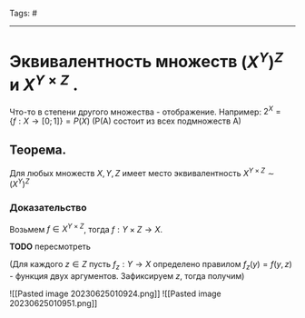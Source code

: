 Tags: #

---
# Эквивалентность множеств $( X^Y )^Z$ и $X^{Y\times Z}$ .
Что-то в степени другого множества - отображение. Например: $2^X = \{f:X\rightarrow [0;1]\} = P(X)$ (P(A) состоит из всех подмножеств A) 

## Теорема.
Для любых множеств $X,Y,Z$ имеет место эквивалентность $X^{Y\times Z} \sim (X^Y)^Z$

### Доказательство
Возьмем $f \in X^{Y\times Z}$, тогда $f:Y\times Z \rightarrow X$. 

**TODO** пересмотреть

(Для каждого $z \in Z$ пусть $f_z: Y \rightarrow X$ определено правилом $f_z(y) = f(y,z)$ - функция двух аргументов. Зафиксируем $z$, тогда получим) 

![[Pasted image 20230625010924.png]]
![[Pasted image 20230625010951.png]]